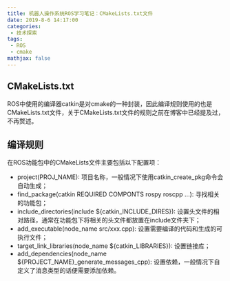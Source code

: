 ```yaml
---
title: 机器人操作系统ROS学习笔记：CMakeLists.txt文件
date: 2019-8-6 14:17:00
categories:
 - 技术探索
tags: 
 - ROS
 - cmake
mathjax: false
---
```


## CMakeLists.txt

ROS中使用的编译器catkin是对cmake的一种封装，因此编译规则使用的也是CMakeLists.txt文件，关于CMakeLists.txt文件的规则之前在博客中已经提及过，不再赘述。

## 编译规则

在ROS功能包中的CMakeLists文件主要包括以下配置项：

- project(PROJ_NAME): 项目名称，一般情况下使用catkin_create_pkg命令会自动生成；
- find_package(catkin REQUIRED COMPONTS rospy roscpp ...): 寻找相关的功能包；
- include_directories(include ${catkin_INCLUDE_DIRES}): 设置头文件的相对路径，通常在功能包下将相关的头文件都放置在include文件夹下；
- add_executable(node_name src/xxx.cpp): 设置需要编译的代码和生成的可执行文件；
- target_link_libraries(node_name ${catkin_LIBRARIES}): 设置链接库；
- add_dependencies(node_name ${PROJECT_NAME}_generate_messages_cpp): 设置依赖，一般情况下自定义了消息类型的话便需要添加依赖。

